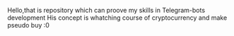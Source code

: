 Hello,that is repository which can proove my skills in Telegram-bots development
His concept is whatching course of cryptocurrency and make pseudo buy :0
